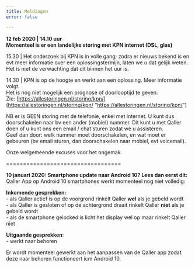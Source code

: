 ```yaml
---
title: Meldingen
error: false

---
```

**12 feb 2020 | 14.10 uur   
Momenteel is er een landelijke storing met KPN internet (DSL, glas)**  
  
15\.30 | Het onderzoek bij KPN is in volle gang; zodra er nieuws bekend is en evt meer informatie over een oplossingstermijn, laten we u dat gelijk weten. Het is niet de verwachting dat dit binnen het uur is. 

14\.30 | KPN is op de hoogte en werkt aan een oplossing. Meer informatie volgt.  
Het is nog niet mogelijk een prognose of doorlooptijd te geven.   
Zie: [https://allestoringen.nl/storing/kpn/](https://allestoringen.nl/storing/kpn/ "https://allestoringen.nl/storing/kpn/")  
  
NB er is GEEN storing met de telefonie, enkel met internet. U kunt dus doorschakelen naar bv een ander (mobiel) nummer. Dit kunt u met Qaller doen of u kunt ons een email / chat sturen zodat we u assisteren.   
Geef dan door: welk nummer moet doorschakelen, en wat moet er gebeuren (bv email sturen, dan doorschakelen naar mobiel, evt voicemail).  
  
Onze welgemeende excuses voor het ongemak.  

==================================

**10 januari 2020: Smartphone update naar Android 10? Lees dan eerst dit:**  
Qaller App op Android 10 smartphones werkt momenteel nog niet volledig:

**Inkomende gesprekken:**  
\- als Qaller actief is op de voorgrond rinkelt Qaller **wel** als je gebeld wordt  
\- als Qaller is gesloten of op de achtergrond draait rinkelt Qaller **niet** als je gebeld wordt  
\- als de smartphone gelocked is licht het display wel op maar rinkelt Qaller niet

**Uitgaande gesprekken**:  
\- werkt naar behoren

Er wordt momenteel gewerkt aan het aanpassen van de Qaller app zodat deze naar behoren functioneert icm Android 10.